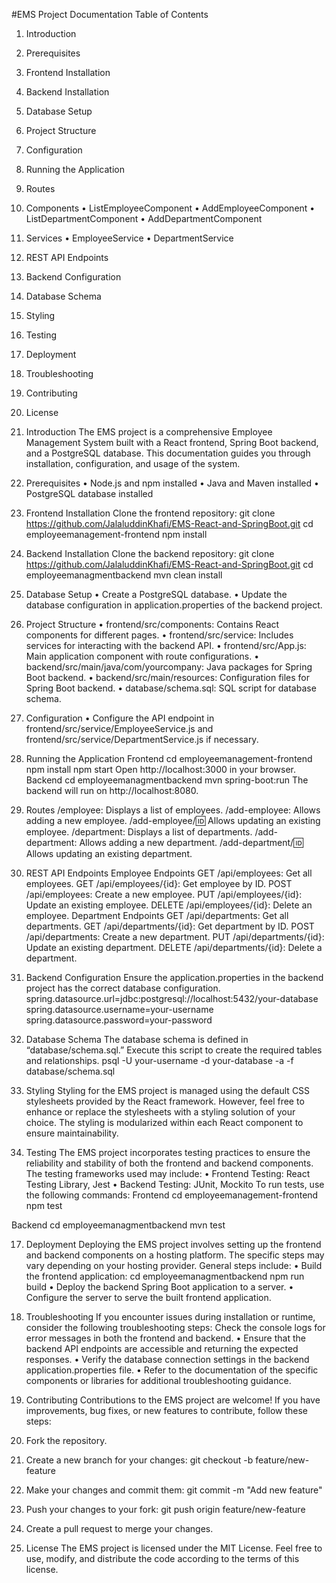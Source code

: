 #EMS Project Documentation
Table of Contents
1.	Introduction
2.	Prerequisites
3.	Frontend Installation
4.	Backend Installation
5.	Database Setup
6.	Project Structure
7.	Configuration
8.	Running the Application
9.	Routes
10.	Components
•	ListEmployeeComponent
•	AddEmployeeComponent
•	ListDepartmentComponent
•	AddDepartmentComponent
11.	Services
•	EmployeeService
•	DepartmentService
12.	REST API Endpoints
13.	Backend Configuration
14.	Database Schema
15.	Styling
16.	Testing
17.	Deployment
18.	Troubleshooting
19.	Contributing
20.	License



1. Introduction
The EMS project is a comprehensive Employee Management System built with a React frontend, Spring Boot backend, and a PostgreSQL database. This documentation guides you through installation, configuration, and usage of the system.
2. Prerequisites
•	Node.js and npm installed
•	Java and Maven installed
•	PostgreSQL database installed
3. Frontend Installation
Clone the frontend repository:
git clone https://github.com/JalaluddinKhafi/EMS-React-and-SpringBoot.git
cd employeemanagement-frontend
npm install

4. Backend Installation
Clone the backend repository:
git clone https://github.com/JalaluddinKhafi/EMS-React-and-SpringBoot.git
cd employeemanagmentbackend
mvn clean install

5. Database Setup
•	Create a PostgreSQL database.
•	Update the database configuration in application.properties of the backend project.
6. Project Structure
•	frontend/src/components: Contains React components for different pages.
•	frontend/src/service: Includes services for interacting with the backend API.
•	frontend/src/App.js: Main application component with route configurations.
•	backend/src/main/java/com/yourcompany: Java packages for Spring Boot backend.
•	backend/src/main/resources: Configuration files for Spring Boot backend.
•	database/schema.sql: SQL script for database schema.

7. Configuration
•	Configure the API endpoint in frontend/src/service/EmployeeService.js and frontend/src/service/DepartmentService.js if necessary.
8. Running the Application
Frontend
cd employeemanagement-frontend
npm install
npm start
Open http://localhost:3000 in your browser.
Backend
cd employeemanagmentbackend
mvn spring-boot:run
The backend will run on http://localhost:8080.	

9. Routes
/employee: Displays a list of employees.
/add-employee: Allows adding a new employee.
/add-employee/:id: Allows updating an existing employee.
/department: Displays a list of departments.
/add-department: Allows adding a new department.
/add-department/:id: Allows updating an existing department.

12. REST API Endpoints
Employee Endpoints
GET /api/employees: Get all employees.
GET /api/employees/{id}: Get employee by ID.
POST /api/employees: Create a new employee.
PUT /api/employees/{id}: Update an existing employee.
DELETE /api/employees/{id}: Delete an employee.
Department Endpoints
GET /api/departments: Get all departments.
GET /api/departments/{id}: Get department by ID.
POST /api/departments: Create a new department.
PUT /api/departments/{id}: Update an existing department.
DELETE /api/departments/{id}: Delete a department.

13. Backend Configuration
Ensure the application.properties in the backend project has the correct database configuration.
spring.datasource.url=jdbc:postgresql://localhost:5432/your-database
spring.datasource.username=your-username
spring.datasource.password=your-password

14. Database Schema
The database schema is defined in “database/schema.sql.” Execute this script to create the required tables and relationships.
psql -U your-username -d your-database -a -f database/schema.sql

15. Styling
Styling for the EMS project is managed using the default CSS stylesheets provided by the React framework. However, feel free to enhance or replace the stylesheets with a styling solution of your choice. The styling is modularized within each React component to ensure maintainability.
16. Testing
The EMS project incorporates testing practices to ensure the reliability and stability of both the frontend and backend components. The testing frameworks used may include:
•	Frontend Testing: React Testing Library, Jest
•	Backend Testing: JUnit, Mockito
To run tests, use the following commands:
Frontend
cd employeemanagement-frontend
npm test

Backend
cd employeemanagmentbackend
mvn test 

17. Deployment
Deploying the EMS project involves setting up the frontend and backend components on a hosting platform. The specific steps may vary depending on your hosting provider. General steps include:
•	Build the frontend application:
cd employeemanagmentbackend
npm run build
•	Deploy the backend Spring Boot application to a server.
•	Configure the server to serve the built frontend application.

18. Troubleshooting
If you encounter issues during installation or runtime, consider the following troubleshooting steps:
Check the console logs for error messages in both the frontend and backend.
•	Ensure that the backend API endpoints are accessible and returning the expected responses.
•	Verify the database connection settings in the backend application.properties file.
•	Refer to the documentation of the specific components or libraries for additional troubleshooting guidance.
19. Contributing
Contributions to the EMS project are welcome! If you have improvements, bug fixes, or new features to contribute, follow these steps:
1.	Fork the repository.
2.	Create a new branch for your changes:
git checkout -b feature/new-feature
1.	Make your changes and commit them:
git commit -m "Add new feature"
1.	Push your changes to your fork:
git push origin feature/new-feature
1.	Create a pull request to merge your changes.


20. License
The EMS project is licensed under the MIT License. Feel free to use, modify, and distribute the code according to the terms of this license.





